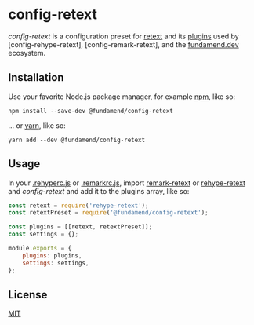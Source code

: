 # config-retext

_config-retext_ is a configuration preset for [retext] and its [plugins] used by [config-rehype-retext], [config-remark-retext], and the [fundamend.dev] ecosystem.

## Installation

Use your favorite Node.js package manager, for example [npm], like so:

    npm install --save-dev @fundamend/config-retext

... or [yarn], like so:

    yarn add --dev @fundamend/config-retext

## Usage

In your [.rehyperc.js] or [.remarkrc.js], import [remark-retext] or [rehype-retext] and _config-retext_ and add it to the plugins array, like so:

```js
const retext = require('rehype-retext');
const retextPreset = require('@fundamend/config-retext');

const plugins = [[retext, retextPreset]];
const settings = {};

module.exports = {
	plugins: plugins,
	settings: settings,
};
```

## License

[MIT]

[fundamend.dev]: https://fundamend.dev
[mit]: https://choosealicense.com/licenses/mit/
[npm]: https://www.npmjs.com/
[plugins]: https://github.com/retextjs/retext/blob/master/doc/plugins.md
[config-rehype]: https://github.com/fundamend/config-rehype
[rehype-retext]: https://github.com/rehypejs/rehype-retext
[remark-retext]: https://github.com/remarkjs/remark-retext
[.rehyperc.js]: https://github.com/unifiedjs/unified-engine/blob/master/doc/configure.md
[.remarkrc.js]: https://github.com/unifiedjs/unified-engine/blob/master/doc/configure.md
[retext]: https://github.com/retextjs/retext
[yarn]: https://yarnpkg.com/

